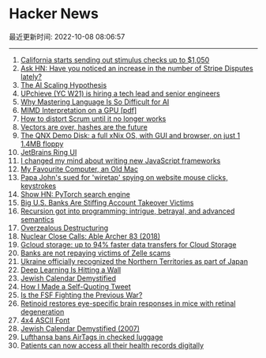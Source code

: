 # Hacker News

最近更新时间: 2022-10-08 08:06:57

--- 
1. [California starts sending out stimulus checks up to $1,050](https://www.cnbc.com/2022/10/07/as-california-stimulus-checks-start-to-go-out-what-you-need-to-know.html) 
2. [Ask HN: Have you noticed an increase in the number of Stripe Disputes lately?](https://news.ycombinator.com/item?id=33123756) 
3. [The AI Scaling Hypothesis](https://lastweekin.ai/p/the-ai-scaling-hypothesis) 
4. [UPchieve (YC W21) is hiring a tech lead and senior engineers](https://upchieve.welcomekit.co/) 
5. [Why Mastering Language Is So Difficult for AI](https://undark.org/2022/10/07/interview-why-mastering-language-is-so-difficult-for-ai/) 
6. [MIMD Interpretation on a GPU [pdf]](http://aggregate.ee.engr.uky.edu/EXHIBITS/SC09/mogsimlcpc09final.pdf) 
7. [How to distort Scrum until it no longer works](https://lucasfcosta.com/2022/10/04/distorting-scrum.html) 
8. [Vectors are over, hashes are the future](https://www.algolia.com/blog/ai/vectors-vs-hashes/) 
9. [The QNX Demo Disk: a full xNix OS, with GUI and browser, on just 1 1.4MB floppy](http://qnx.puslapiai.lt/qnxdemo/qnx_demo_disk.htm) 
10. [JetBrains Ring UI](https://jetbrains.github.io/ring-ui/master/index.html) 
11. [I changed my mind about writing new JavaScript frameworks](https://whitep4nth3r.com/blog/write-a-new-javascript-framework/) 
12. [My Favourite Computer, an Old Mac](http://muezza.ca/thoughts/favourite_computer/) 
13. [Papa John's sued for 'wiretap' spying on website mouse clicks, keystrokes](https://www.theregister.com/2022/10/06/papa_johns_spying_lawsuit/) 
14. [Show HN: PyTorch search engine](https://you.com/niche/pytorch?q=initialize+weights&fromSearchBar=true) 
15. [Big U.S. Banks Are Stiffing Account Takeover Victims](https://krebsonsecurity.com/2022/10/report-big-u-s-banks-are-stiffing-account-takeover-victims/) 
16. [Recursion got into programming: intrigue, betrayal, and advanced semantics](https://vanemden.wordpress.com/2014/06/18/how-recursion-got-into-programming-a-comedy-of-errors-3/) 
17. [Overzealous Destructuring](https://www.aleksandrhovhannisyan.com/blog/overzealous-destructuring/) 
18. [Nuclear Close Calls: Able Archer 83 (2018)](https://www.atomicheritage.org/history/nuclear-close-calls-able-archer-83) 
19. [Gcloud storage: up to 94% faster data transfers for Cloud Storage](https://cloud.google.com/blog/products/storage-data-transfer/new-gcloud-storage-cli-for-your-data-transfers) 
20. [Banks are not repaying victims of Zelle scams](https://krebsonsecurity.com/2022/10/report-big-u-s-banks-are-stiffing-account-takeover-victims/) 
21. [Ukraine officially recognized the Northern Territories as part of Japan](https://www.president.gov.ua/documents/6922022-44369) 
22. [Deep Learning Is Hitting a Wall](https://nautil.us/deep-learning-is-hitting-a-wall-238440/) 
23. [Jewish Calendar Demystified](https://stevemorse.org/hebrewcalendar/hebrewcalendar.htm) 
24. [How I Made a Self-Quoting Tweet](https://oisinmoran.com/quinetweet) 
25. [Is the FSF Fighting the Previous War?](https://irreal.org/blog/?p=10864) 
26. [Retinoid restores eye-specific brain responses in mice with retinal degeneration](https://www.cell.com/current-biology/fulltext/S0960-9822(22)01449-X?_returnURL=https%3A%2F%2Flinkinghub.elsevier.com%2Fretrieve%2Fpii%2FS096098222201449X%3Fshowall%3Dtrue) 
27. [4x4 ASCII Font](https://simplifier.neocities.org/4x4.html) 
28. [Jewish Calendar Demystified (2007)](https://stevemorse.org/hebrewcalendar/hebrewcalendar.htm) 
29. [Lufthansa bans AirTags in checked luggage](https://onemileatatime.com/news/lufthansa-bans-airtags/) 
30. [Patients can now access all their health records digitally](https://www.statnews.com/2022/10/06/health-data-information-blocking-records/) 
